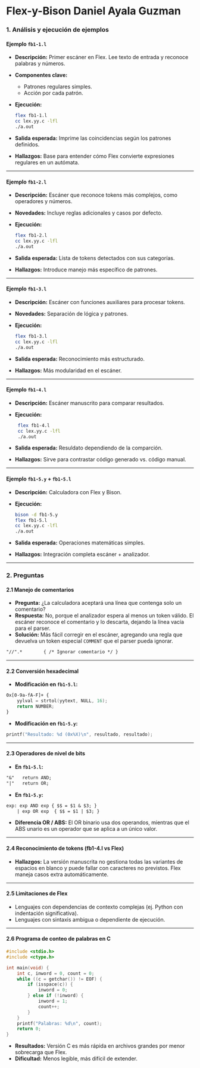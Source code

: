 # Flex-y-Bison   Daniel Ayala Guzman

### 1. Análisis y ejecución de ejemplos

#### Ejemplo `fb1-1.l`

* **Descripción:** Primer escáner en Flex. Lee texto de entrada y reconoce palabras y números.
* **Componentes clave:**

  * Patrones regulares simples.
  * Acción por cada patrón.
* **Ejecución:**

  ```bash
  flex fb1-1.l
  cc lex.yy.c -lfl
  ./a.out
  ```
* **Salida esperada:** Imprime las coincidencias según los patrones definidos.
* **Hallazgos:** Base para entender cómo Flex convierte expresiones regulares en un autómata.

---

#### Ejemplo `fb1-2.l`

* **Descripción:** Escáner que reconoce tokens más complejos, como operadores y números.
* **Novedades:** Incluye reglas adicionales y casos por defecto.
* **Ejecución:**

  ```bash
  flex fb1-2.l
  cc lex.yy.c -lfl
  ./a.out
  ```
* **Salida esperada:** Lista de tokens detectados con sus categorías.
* **Hallazgos:** Introduce manejo más específico de patrones.

---

#### Ejemplo `fb1-3.l`

* **Descripción:** Escáner con funciones auxiliares para procesar tokens.
* **Novedades:** Separación de lógica y patrones.
* **Ejecución:**

  ```bash
  flex fb1-3.l
  cc lex.yy.c -lfl
  ./a.out
  ```
* **Salida esperada:** Reconocimiento más estructurado.
* **Hallazgos:** Más modularidad en el escáner.

---

#### Ejemplo `fb1-4.l`

* **Descripción:** Escáner manuscrito para comparar resultados.
* **Ejecución:**

  ```bash
   flex fb1-4.l
   cc lex.yy.c -lfl
   ./a.out
  ```
* **Salida esperada:** Resuldato dependiendo de la comparción.
* **Hallazgos:** Sirve para contrastar código generado vs. código manual.

---

#### Ejemplo `fb1-5.y` + `fb1-5.l`

* **Descripción:** Calculadora con Flex y Bison.
* **Ejecución:**

  ```bash
  bison -d fb1-5.y
  flex fb1-5.l
  cc lex.yy.c -lfl
  ./a.out
  ```
* **Salida esperada:** Operaciones matemáticas simples.
* **Hallazgos:** Integración completa escáner + analizador.

---

### 2. Preguntas

#### 2.1 Manejo de comentarios

* **Pregunta:** ¿La calculadora aceptará una línea que contenga solo un comentario?
* **Respuesta:** No, porque el analizador espera al menos un token válido. El escáner reconoce el comentario y lo descarta, dejando la línea vacía para el parser.
* **Solución:** Más fácil corregir en el escáner, agregando una regla que devuelva un token especial `COMMENT` que el parser pueda ignorar.

```lex
"//".*        { /* Ignorar comentario */ }
```

---

#### 2.2 Conversión hexadecimal

* **Modificación en `fb1-5.l`:**

```lex
0x[0-9a-fA-F]+ {
    yylval = strtol(yytext, NULL, 16);
    return NUMBER;
}
```

* **Modificación en `fb1-5.y`:**

```c
printf("Resultado: %d (0x%X)\n", resultado, resultado);
```

---

#### 2.3 Operadores de nivel de bits

* **En `fb1-5.l`:**

```lex
"&"   return AND;
"|"   return OR;
```

* **En `fb1-5.y`:**

```yacc
exp: exp AND exp { $$ = $1 & $3; }
    | exp OR exp  { $$ = $1 | $3; }
```

* **Diferencia OR / ABS:** El OR binario usa dos operandos, mientras que el ABS unario es un operador que se aplica a un único valor.

---

#### 2.4 Reconocimiento de tokens (fb1-4.l vs Flex)

* **Hallazgos:** La versión manuscrita no gestiona todas las variantes de espacios en blanco y puede fallar con caracteres no previstos. Flex maneja casos extra automáticamente.

---

#### 2.5 Limitaciones de Flex

* Lenguajes con dependencias de contexto complejas (ej. Python con indentación significativa).
* Lenguajes con sintaxis ambigua o dependiente de ejecución.

---

#### 2.6 Programa de conteo de palabras en C

```c
#include <stdio.h>
#include <ctype.h>

int main(void) {
    int c, inword = 0, count = 0;
    while ((c = getchar()) != EOF) {
        if (isspace(c)) {
            inword = 0;
        } else if (!inword) {
            inword = 1;
            count++;
        }
    }
    printf("Palabras: %d\n", count);
    return 0;
}
```

* **Resultados:** Versión C es más rápida en archivos grandes por menor sobrecarga que Flex.
* **Dificultad:** Menos legible, más difícil de extender.
